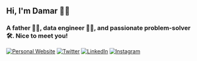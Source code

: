 ## Hi, I'm Damar 👋🏾
### A father 👨🏾, data engineer 👨‍💻, and passionate problem-solver 🛠️. Nice to meet you!
[![Personal Website](https://img.shields.io/badge/Personal-Visit-blue?logo=safari)](https://damaradiprabowo.com/)
[![Twitter](https://img.shields.io/badge/Twitter-Follow-blue?logo=twitter)](https://twitter.com/damaradiprabowo)
[![LinkedIn](https://img.shields.io/badge/LinkedIn-Connect-blue?logo=linkedin)](https://www.linkedin.com/in/damaradiprabowo/)
[![Instagram](https://img.shields.io/badge/Instagram-Follow-blue?logo=instagram)](https://www.instagram.com/damaradiprabowo/)
